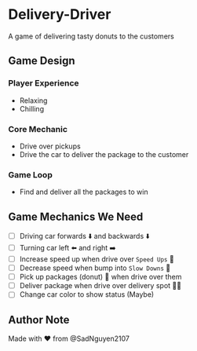 # Delivery-Driver

A game of delivering tasty donuts to the customers

## Game Design

### **Player Experience**

- Relaxing
- Chilling

### **Core Mechanic**

- Drive over pickups
- Drive the car to deliver the package to the customer

### **Game Loop**

- Find and deliver all the packages to win

## Game Mechanics We Need

- [ ] Driving car forwards :arrow_down: and backwards :arrow_down:
- [ ] Turning car left :arrow_left: and right :arrow_right:
- [ ] Increase speed up when drive over `Speed Ups` :arrow_up_small:
- [ ] Decrease speed when bump into `Slow Downs` :arrow_down_small:
- [ ] Pick up packages (donut) :doughnut: when drive over them
- [ ] Deliver package when drive over delivery spot :person_red_hair:
- [ ] Change car color to show status (Maybe)

## Author Note

Made with :heart: from @SadNguyen2107
